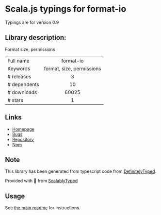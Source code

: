 
# Scala.js typings for format-io

Typings are for version 0.9

## Library description:
Format size, permissions

|                    |                 |
| ------------------ | :-------------: |
| Full name          | format-io |
| Keywords           | format, size, permissions |
| # releases         | 3 |
| # dependents       | 10 |
| # downloads        | 60025 |
| # stars            | 1 |

## Links
- [Homepage](http://github.com/coderaiser/format-io)
- [Bugs](https://github.com/coderaiser/format-io/issues)
- [Repository](https://github.com/coderaiser/format-io)
- [Npm](https://www.npmjs.com/package/format-io)
    


## Note
This library has been generated from typescript code from [DefinitelyTyped](https://definitelytyped.org).

Provided with :purple_heart: from [ScalablyTyped](https://github.com/oyvindberg/ScalablyTyped)

## Usage
See [the main readme](../../readme.md) for instructions.


